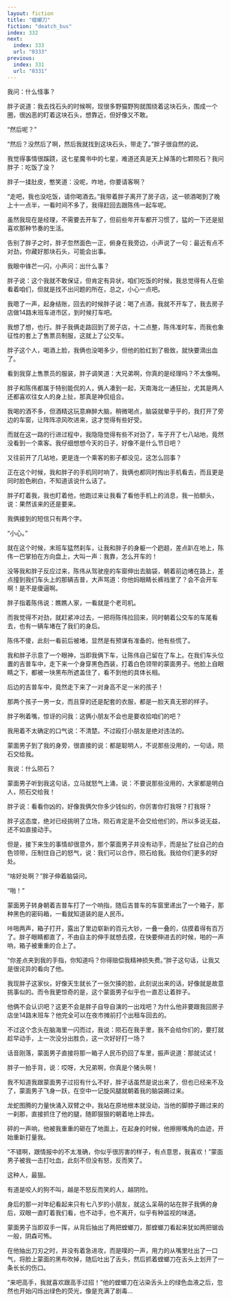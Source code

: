 ```yaml
---
layout: fiction
title: "螳螂刀"
fiction: "deatch_bus"
index: 332
next:
  index: 333
  url: "0333"
previous:
  index: 331
  url: "0331"
---
```

我问：什么怪事？

胖子说道：我去找石头的时候啊，现很多野猫野狗就围绕着这块石头，围成一个圈，很凶恶的盯着这块石头，想靠近，但好像又不敢。

“然后呢？”

“然后？没然后了啊，然后我就找到这块石头，带走了。”胖子很自然的说。

我觉得事情很蹊跷，这七星魔书中的七星，难道还真是天上掉落的七颗陨石？我问胖子：吃饭了没？

胖子一揉肚皮，憨笑道：没呢，咋地，你要请客啊？

“走吧，我也没吃饭，请你喝酒去。”我带着胖子离开了房子店，这一顿酒喝到了晚上十一点半，一看时间不多了，我得赶回去跟陈伟一起车呢。

虽然我现在是经理，不需要去开车了，但前些年开车都开习惯了，猛的一下还是挺喜欢那种节奏的生活。

告别了胖子之时，胖子忽然面色一正，俯身在我旁边，小声说了一句：最近有点不对劲，你藏好那块石头，可能会出事。

我眼中锋芒一闪，小声问：出什么事？

胖子说：这个我就不敢保证，但肯定有异状，咱们吃饭的时候，我总觉得有人在偷看着咱们，但就是找不出问题的所在，总之，小心一点吧。

我嗯了一声，起身结账，回去的时候胖子说：喝了点酒，我就不开车了，我去房子店做14路末班车进市区，到时候打车吧。

我想了想，也行。胖子我俩走路回到了房子店，十二点整，陈伟准时车，而我也象征性的套上了售票员制服，这就上了公交车。

胖子这个人，喝酒上脸，我俩也没喝多少，但他的脸红到了极致，就快要滴出血了。

看到我穿上售票员的服装，胖子调笑道：大兄弟啊，你真的是经理吗？不太像啊。

胖子和陈伟都属于特别能侃的人，俩人凑到一起，天南海北一通狂扯，尤其是两人还都喜欢往女人的身上扯，那真是神侃组合。

我喝的酒不多，但酒精这玩意麻醉大脑，稍微喝点，脑袋就晕乎乎的，我打开了旁边的车窗，让阵阵凉风吹进来，这才觉得有些好受。

而就在这一路的行进过程中，我隐隐觉得有些不对劲了，车子开了七八站地，竟然没看到一个乘客。我仔细想想今天的日子，好像不是什么节日吧？

又往前开了几站地，更是连一个乘客的影子都没见，这怎么回事？

正在这个时候，我和胖子的手机同时响了，我俩也都同时掏出手机看去，而且更是同时脸色刷白，不知道该说什么话了。

胖子盯着我，我也盯着他，他跑过来让我看了看他手机上的消息，我一拍额头，说：果然该来的还是要来。

我俩接到的短信只有两个字。

“小心。”

就在这个时候，末班车猛然刹车，让我和胖子的身躯一个趔趄，差点趴在地上，陈伟一巴掌拍在方向盘上，大叫一声：我靠，怎么开车的！

没等我和胖子反应过来，陈伟从驾驶座的车窗伸出去脑袋，朝着前边堵在路上，差点撞到我们车头上的那辆吉普，大声骂道：你他妈眼睛长裤裆里了？会不会开车啊！是不是傻逼啊。

胖子指着陈伟说：瞧瞧人家，一看就是个老司机。

而我觉得不对劲，就赶紧冲过去，一把将陈伟拉回来，同时朝着公交车的车尾看去，也有一辆车堵在了我们的身后。

陈伟不傻，此刻一看前后被堵，显然是有预谋有准备的，他有些慌了。

我和胖子示意了一个眼神，当即我俩下车，让陈伟自己留在了车上。在我们车头位置的吉普车中，走下来一个身穿黑色西装，打着白色领带的蒙面男子。他脸上自眼睛之下，都被一块黑布所遮盖住了，看不到他的具体长相。

后边的吉普车中，竟然走下来了一对身高不足一米的孩子！

那两个孩子一男一女，而且穿的还是配套的衣服，都是一脸天真无邪的样子。

胖子咧着嘴，惊讶的问我：这俩小朋友不会也是要收拾咱们的吧？

我用着不太确定的口气说：不清楚。不过殴打小朋友是绝对违法的。

蒙面男子到了我的身旁，很直接的说：都是聪明人，不说那些没用的，一句话，陨石交给我。

我说：什么陨石？

蒙面男子听到我这句话，立马就怒气上涌，说：不要说那些没用的，大家都是明白人，陨石交给我！

胖子说：看看你凶的，好像我俩欠你多少钱似的，你厉害你打我呀？打我呀？

胖子这态度，绝对已经挑明了立场，陨石肯定是不会交给他们的，所以多说无益，还不如直接动手。

但是，接下来生的事情却很意外，那个蒙面男子并没有动手，而是扯了扯自己的白色领带，压制住自己的怒气，说：我们可以合作，陨石给我。我给你们更多的好处。

“啥好处啊？”胖子伸着脑袋问。

“啪！”

蒙面男子转身朝着吉普车打了一个响指，随后吉普车的车窗里递出了一个箱子，那种黑色的密码箱，一看就知道装的是人民币。

咔啪两声，箱子打开，露出了里边崭新的百元大钞，一叠一叠的，估摸着得有百万了。胖子眼睛都直了，不由自主的伸手就想去摸，在快要伸进去的时候，啪的一声响，箱子被重重的合上了。

“你差点夹到我的手指，你知道吗？你得赔偿我精神损失费。”胖子这句话，让我又是很诧异的看向了他。

我现胖子这家伙，好像天生就长了一张欠揍的脸，此刻说出来的话，好像就是故意挑事似的。而令我更惊奇的是，这个蒙面男子似乎也一直忍让着胖子。

他俩不会认识吧？这更不会是胖子自导自演的一出戏吧？为什么他非要跟我回房子店坐14路末班车？他完全可以在夜市摊前打个出租车回去的。

不过这个念头在脑海里一闪而过，我说：陨石在我手里，我不会给你们的，要打就趁早动手，上一次没分出胜负，这一次好好打一场？

话音刚落，蒙面男子直接将那一箱子人民币扔回了车里，振声说道：那就试试！

胖子一拍手背，说：哎呀，大兄弟啊，你真是个猪头啊！

我不知道我跟蒙面男子过招有什么不好，胖子话虽然是说出来了，但也已经来不及了，蒙面男子飞身一跃，在空中一记旋风腿就朝着我的脑袋踢过来。

龙蛇图腾的力量快涌入双臂之中，我站在原地根本就没动，当他的脚脖子踢过来的一刹那，直接抓住了他的腿，随即狠狠的朝着地上摔去。

砰的一声响，他被我重重的砸在了地面上，在起身的时候，他擦擦嘴角的血迹，开始重新打量我。

“不错啊，跟情报中的不太准确，你似乎很厉害的样子，有点意思，我喜欢！”蒙面男子被我一击打吐血，此刻不但没有怒，反而笑了。

这种人，最狠。

有道是咬人的狗不叫，越是不怒反而笑的人，越阴险。

身后的那一对年纪看起来只有七八岁的小朋友，就这么呆萌的站在胖子我俩的身后，双眼一直盯着我们看，也不动手，也不离开，似乎有种监视的味道。

蒙面男子当即双手一挥，从背后抽出了两把螳螂刀，那螳螂刀看起来犹如两把锯齿一般，阴森可怖。

在他抽出刀刃之时，并没有着急进攻，而是噗的一声，用力的从嘴里吐出了一口气，将脸上蒙面的黑布吹掉，随后吐出了舌头，然后抓着螳螂刀在舌头上划开了一条长长的伤口。

“来吧高手，我就喜欢跟高手过招！”他的螳螂刀在沾染舌头上的绿色血液之后，忽然也开始闪烁出绿色的荧光，像是充满了剧毒...
